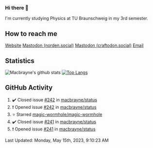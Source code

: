 ### Hi there 👋
I'm currently studying Physics at TU Braunschweig in my 3rd semester.

## How to reach me
[Website](https://florentin-schleuss.de)
<a rel="me" href="https://norden.social/@florentin">Mastodon (norden.social)</a>
<a rel="me" href="https://craftodon.social/@frodolon">Mastodon (craftodon.social)</a>
[Email](mailto:hello@macbrayne.de)

## Statistics
![Macbrayne's github stats](https://github-readme-stats.vercel.app/api?username=macbrayne&count_private=true&show_icons=true&hide_rank=true&custom_title=macbrayne's%20GitHub%20Stats)
[![Top Langs](https://github-readme-stats.vercel.app/api/top-langs/?username=macbrayne&exclude_repo=liftron&layout=compact)](https://github.com/anuraghazra/github-readme-stats)
## GitHub Activity

<!--RECENT_ACTIVITY:start-->
1. ✔️ Closed issue [#242](https://github.com/macbrayne/status/issues/242) in [macbrayne/status](https://github.com/macbrayne/status)
2. ❗️ Opened issue [#242](https://github.com/macbrayne/status/issues/242) in [macbrayne/status](https://github.com/macbrayne/status)
3. ⭐ Starred [magic-wormhole/magic-wormhole](https://github.com/magic-wormhole/magic-wormhole)
4. ✔️ Closed issue [#241](https://github.com/macbrayne/status/issues/241) in [macbrayne/status](https://github.com/macbrayne/status)
5. ❗️ Opened issue [#241](https://github.com/macbrayne/status/issues/241) in [macbrayne/status](https://github.com/macbrayne/status)
<!--RECENT_ACTIVITY:end-->

<!--RECENT_ACTIVITY:last_update-->
Last Updated: Monday, May 15th, 2023, 9:10:23 AM
<!--RECENT_ACTIVITY:last_update_end-->


<!--
**macbrayne/macbrayne** is a ✨ _special_ ✨ repository because its `README.md` (this file) appears on your GitHub profile.

Here are some ideas to get you started:

- 🔭 I’m currently working on ...
- 🌱 I’m currently learning ...
- 👯 I’m looking to collaborate on ...
- 🤔 I’m looking for help with ...
- 💬 Ask me about ...
- 📫 How to reach me: ...
- 😄 Pronouns: ...
- ⚡ Fun fact: ...
-->
